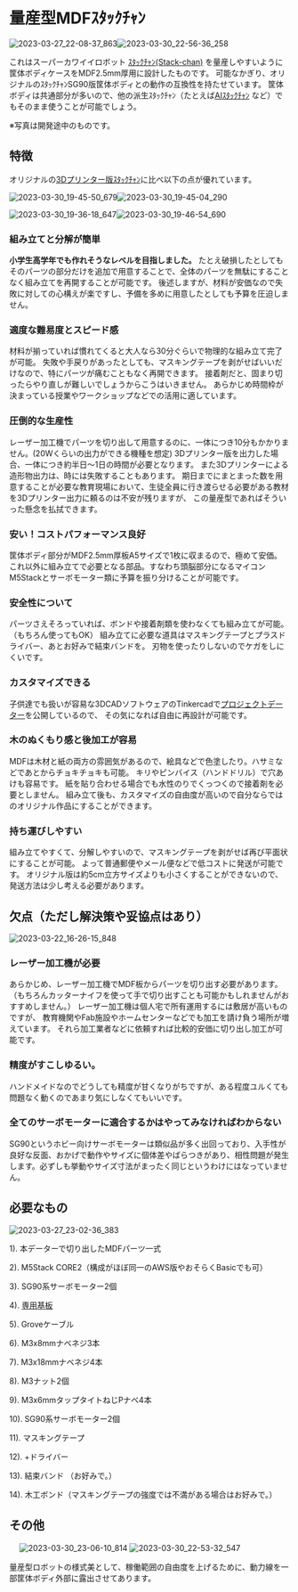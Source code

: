 # 量産型MDFｽﾀｯｸﾁｬﾝ

![2023-03-27_22-08-37_863](https://user-images.githubusercontent.com/88123439/231469222-6e2311c2-8570-445a-b4b6-2f0818143eed.jpeg)![2023-03-30_22-56-36_258](https://user-images.githubusercontent.com/88123439/231470215-a5d5a515-c3e0-4a81-9a26-0253a7b09d8a.jpeg)



これはスーパーカワイイロボット [ｽﾀｯｸﾁｬﾝ(Stack-chan)](https://github.com/meganetaaan/stack-chan)
を量産しやすいように筐体ボディケースをMDF2.5mm厚用に設計したものです。
可能なかぎり、オリジナルのｽﾀｯｸﾁｬﾝSG90版筐体ボディとの動作の互換性を持たせています。
筐体ボディは共通部分が多いので、他の派生ｽﾀｯｸﾁｬﾝ（たとえば[AIｽﾀｯｸﾁｬﾝ](https://github.com/robo8080/M5Unified_StackChan_ChatGPT)
など）でもそのまま使うことが可能でしょう。

※写真は開発途中のものです。

## 特徴

オリジナルの[3Dプリンター版ｽﾀｯｸﾁｬﾝ](https://github.com/meganetaaan/stack-chan/tree/dev/v1.0/case)に比べ以下の点が優れています。


![2023-03-30_19-45-50_679](https://user-images.githubusercontent.com/88123439/231469448-95a8341f-9e66-4a44-88da-187a032ded01.jpeg)![2023-03-30_19-45-04_290](https://user-images.githubusercontent.com/88123439/231469620-78870211-7d06-4f7f-933a-b4ba650461ca.jpeg)

![2023-03-30_19-36-18_647](https://user-images.githubusercontent.com/88123439/231469720-89add461-9cec-4f34-a300-df104f1e76e5.jpeg)![2023-03-30_19-46-54_690](https://user-images.githubusercontent.com/88123439/231469815-e8aab340-1a15-4d4a-8f9c-dbc2f8350d69.jpeg)



### 組み立てと分解が簡単
**小学生高学年でも作れそうなレベルを目指しました。**
たとえ破損したとしてもそのパーツの部分だけを追加で用意することで、全体のパーツを無駄にすることなく組み立てを再開することが可能です。
後述しますが、材料が安価なので失敗に対しての心構えが楽ですし、予備を多めに用意したとしても予算を圧迫しません。


### 適度な難易度とスピード感
材料が揃っていれば慣れてくると大人なら30分ぐらいで物理的な組み立て完了が可能。
失敗や手戻りがあったとしても、マスキングテープを剥がせばいいだけなので、特にパーツが痛むこともなく再開できます。
接着剤だと、固まり切ったらやり直しが難しいでしょうからこうはいきません。
あらかじめ時間枠が決まっている授業やワークショップなどでの活用に適しています。


### 圧倒的な生産性
レーザー加工機でパーツを切り出して用意するのに、一体につき10分もかかりません。(20Wくらいの出力ができる機種を想定)
3Dプリンター版を出力した場合、一体につき約半日〜1日の時間が必要となります。
また3Dプリンターによる造形物出力は、時には失敗することもあります。
期日までにまとまった数を用意することが必要な教育現場において、生徒全員に行き渡らせる必要がある教材を3Dプリンター出力に頼るのは不安が残りますが、
この量産型であればそういった懸念を払拭できます。


### 安い！コストパフォーマンス良好
筐体ボディ部分がMDF2.5mm厚板A5サイズで1枚に収まるので、極めて安価。
これ以外に組み立てで必要となる部品。すなわち頭脳部分になるマイコンM5Stackとサーボモーター類に予算を振り分けることが可能です。


### 安全性について
パーツさえそろっていれば、ボンドや接着剤類を使わなくても組み立てが可能。（もちろん使ってもOK）
組み立てに必要な道具はマスキングテープとプラスドライバー、あとお好みで結束バンドを。
刃物を使ったりしないのでケガをしにくいです。


### カスタマイズできる
子供達でも扱いが容易な3DCADソフトウェアのTinkercadで[プロジェクトデーター](https://www.tinkercad.com/things/7WoQx0e2Eym)を公開しているので、
その気になれば自由に再設計が可能です。


### 木のぬくもり感と後加工が容易
MDFは木材と紙の両方の雰囲気があるので、絵具などで色塗したり。ハサミなどであとからチョキチョキも可能。
キリやピンバイス（ハンドドリル）で穴あけも容易です。
紙を貼り合わせる場合でも水性のりでくっつくので接着剤を必要としません。
組み立て後も、カスタマイズの自由度が高いので自分ならではのオリジナル作品にすることができます。


### 持ち運びしやすい
組み立てやすくて、分解しやすいので、マスキングテープを剥がせば再び平面状にすることが可能。
よって普通郵便やメール便などで低コストに発送が可能です。
オリジナル版は約5cm立方サイズよりも小さくすることができないので、発送方法は少し考える必要があります。






## 欠点（ただし解決策や妥協点はあり）
![2023-03-22_16-26-15_848](https://user-images.githubusercontent.com/88123439/231473435-e7ad9e66-5ca3-4298-9d2b-3b3a74d1366d.jpg)


### レーザー加工機が必要
あらかじめ、レーザー加工機でMDF板からパーツを切り出す必要があります。
（もちろんカッターナイフを使って手で切り出すことも可能かもしれませんがおすすめしません。）
レーザー加工機は個人宅で所有運用するには敷居が高いものですが、
教育機関やFab施設やホームセンターなどでも加工を請け負う場所が増えています。
それら加工業者などに依頼すれば比較的安価に切り出し加工が可能です。


### 精度がすこしゆるい。
ハンドメイドなのでどうしても精度が甘くなりがちですが、ある程度ユルくても問題なく動くのであまり気にしなくてもいいです。


### 全てのサーボモーターに適合するかはやってみなければわからない
SG90というホビー向けサーボモーターは類似品が多く出回っており、入手性が良好な反面、おかげで動作やサイズに個体差やばらつきがあり、相性問題が発生します。必ずしも挙動やサイズ寸法がまったく同じというわけにはなっていません。


## 必要なもの
![2023-03-27_23-02-36_383](https://user-images.githubusercontent.com/88123439/231471070-ed12b323-3a51-44d7-9b58-38c871a4b7a3.jpeg)


1). 本データーで切り出したMDFパーツ一式

2). M5Stack CORE2（構成がほぼ同一のAWS版やおそらくBasicでも可）

3). SG90系サーボモーター2個

4). [専用基板](https://github.com/akita11/Stack-chan_Takao_Base)

5). Groveケーブル

6). M3x8mmナベネジ3本

7). M3x18mmナベネジ4本

8). M3ナット2個

9). M3x6mmタップタイトねじPナベ4本

10). SG90系サーボモーター2個

11). マスキングテープ

12). +ドライバー

13). 結束バンド （お好みで。）

14). 木工ボンド（マスキングテープの強度では不満がある場合はお好みで。）






## その他
　
![2023-03-30_23-06-10_814](https://user-images.githubusercontent.com/88123439/231471900-3f551857-daca-4650-81e2-2d26484ee344.jpeg)
![2023-03-30_22-53-32_547](https://user-images.githubusercontent.com/88123439/231471967-ed2aaa7c-20ae-427c-8d21-c72a00f34ac6.jpeg)


量産型ロボットの様式美として、稼働範囲の自由度を上げるために、動力線を一部筐体ボディ外部に露出させてあります。
